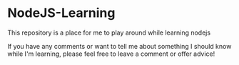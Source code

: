 # NodeJS-Learning
This repository is a place for me to play around while learning nodejs


If you have any comments or want to tell me about something I should know while I'm learning, 
please feel free to leave a comment or offer advice!
